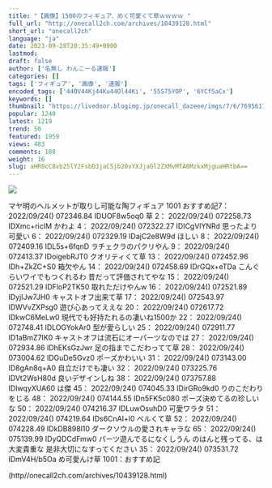 ```yaml
---
title: "【画像】1500のフィギュア、めく可愛くて草ｗｗｗｗ "
full_url: "http://onecall2ch.com/archives/10439128.html"
short_url: "onecall2ch"
language: "ja"
date: 2023-09-28T20:35:49+0900
lastmod: 
draft: false
author: ['名無し わんこーる速報']
categories: []
tags: ['フィギュア', '画像', '速報']
encoded_tags: ['44OV44Kj44Ku44Ol44Ki', '55S75YOP', '6YCf5aCx']
keywords: []
thumbnail: "https://livedoor.blogimg.jp/onecall_dazeee/imgs/7/6/76956171-s.jpg"
popular: 1240
latest: 1219
trend: 50
featured: 1959
views: 483
comments: 188
weight: 16
slug: aHR0cC8vb25lY2FsbDJjaC5jb20vYXJjaGl2ZXMvMTA0MzkxMjguaHRtbA==
---
```


![](https://livedoor.blogimg.jp/onecall_dazeee/imgs/7/6/76956171-s.jpg)

マヤ明のヘルメットが取りし可能な陶フィギュア 1001 おすすめ記7： 2022/09/24() 072346.84 IDUOF8w5oq0 草 2： 2022/09/24() 072258.73 IDXmc+ricIM かわよ 4： 2022/09/24() 072322.27 IDICgVlYNRd 思ったより可愛い 6： 2022/09/24() 072329.19 IDajC2e8W9d ほしい 8： 2022/09/24() 072409.16 IDL5s+6fqnD ラチェクラのパクリやん 9： 2022/09/24() 072413.37 IDoigebRJT0 クオリティくて草 13： 2022/09/24() 072452.96 IDh+ZkZC+S0 箱欠やん 14： 2022/09/24() 072458.69 IDrGQx+eTDa こんぐらいワイでもつくれるわ 昔だって評価されてやな 15： 2022/09/24() 072521.29 IDFloP2TK50 取れただけやんw 16： 2022/09/24() 072521.89 IDyjIJw7JH0 キャストオフ出来て草 17： 2022/09/24() 072543.97 IDWVvZXPsg0 遊び心あってええな 20： 2022/09/24() 072617.72 IDkwC6MeLw0 現代でも好持たれるの凄いね1500か 22： 2022/09/24() 072748.41 IDLOGYokAr0 型が愛らしい 25： 2022/09/24() 072911.77 ID1aBmZ7IK0 キャストオフは流石にオーパーツなのでは 27： 2022/09/24() 072934.86 IDhEKsGzJwr 足の指までこだわってて草 28： 2022/09/24() 073004.62 IDGuDe5Gvz0 ポーズかわいい 31： 2022/09/24() 073143.00 ID8gAn8q+A0 自立だけでも凄い 32： 2022/09/24() 073225.76 IDVt2WsH80d 良いデザインしね 38： 2022/09/24() 073757.88 IDIwqyXUA60 は傑 45： 2022/09/24() 074045.33 IDirGRo9kd0 りのこだわりをじる 48： 2022/09/24() 074144.55 IDn5FK5c080 ポーズ決めてるの珍しいな 50： 2022/09/24() 074216.37 IDLuwOsuhD0 可愛ワラタ 51： 2022/09/24() 074219.64 IDs6CnAI+l0 ベルくて草 52： 2022/09/24() 074228.49 IDkDB898l10 ダークソウルの愛されキャラな 65： 2022/09/24() 075139.99 IDyQDCdFmw0 パーツ遊んでるになくしうん のはんと残ってる、は大変貴重な 是非大切になすってください 35： 2022/09/24() 073531.72 IDmV4H/b5Oa め可愛んけ草 1001：おすすめ記

(http//onecall2ch.com/archives/10439128.html)
